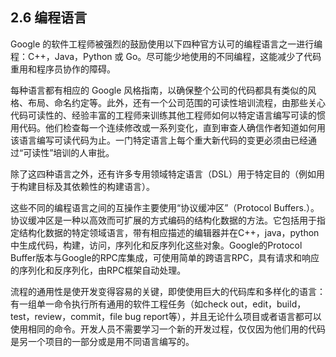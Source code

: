 
## 2.6 编程语言

Google 的软件工程师被强烈的鼓励使用以下四种官方认可的编程语言之一进行编程：C++，Java，Python 或 Go。尽可能少地使用的不同编程，这能减少了代码重用和程序员协作的障碍。

每种语言都有相应的 Google 风格指南，以确保整个公司的代码都具有类似的风格、布局、命名约定等。此外，还有一个公司范围的可读性培训流程，由那些关心代码可读性的、经验丰富的工程师来训练其他工程师如何以特定语言编写可读的惯用代码。他们检查每一个连续修改或一系列变化，直到审查人确信作者知道如何用该语言编写可读代码为止。一门特定语言上每个重大新代码的变更必须由已经通过“可读性”培训的人审批。

除了这四种语言之外，还有许多专用领域特定语言（DSL）用于特定目的（例如用于构建目标及其依赖性的构建语言）。

这些不同的编程语言之间的互操作主要使用“协议缓冲区”（Protocol Buffers.）。协议缓冲区是一种以高效而可扩展的方式编码的结构化数据的方法。它包括用于指定结构化数据的特定领域语言，带有相应描述的编辑器并在C++，java，python中生成代码，构建，访问，序列化和反序列化这些对象。Google的Protocol Buffer版本与Google的RPC库集成，可使用简单的跨语言RPC，具有请求和响应的序列化和反序列化，由RPC框架自动处理。

流程的通用性是使开发变得容易的关键，即使使用巨大的代码库和多样化的语言：有一组单一命令执行所有通用的软件工程任务（如check out，edit，build，test，review，commit，file bug report等），并且无论什么项目或者语言都可以使用相同的命令。开发人员不需要学习一个新的开发过程，仅仅因为他们用的代码是另一个项目的一部分或是用不同语言编写的。
